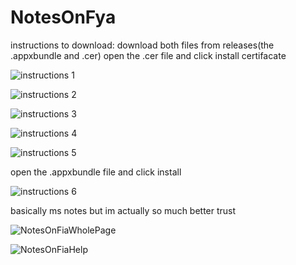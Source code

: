 # NotesOnFya
instructions to download:
download both files from releases(the .appxbundle and .cer)
open the .cer file and click install certifacate

![instructions 1](https://github.com/user-attachments/assets/e578a749-4975-4974-8051-e0f7600a8e67)

![instructions 2](https://github.com/user-attachments/assets/0bedefda-8f82-409f-80af-693b49438de4) 

![instructions 3](https://github.com/user-attachments/assets/9f635da6-51c0-4788-8d88-7b0aac42e0ab)

![instructions 4](https://github.com/user-attachments/assets/cf3fd837-1e0d-4923-8d1c-27f7ed4f1ffb)

![instructions 5](https://github.com/user-attachments/assets/007f9c6b-4b21-4cd8-8205-474cc31ce689)


open the .appxbundle file and click install


![instructions 6](https://github.com/user-attachments/assets/6948ed3d-70ef-4095-b975-15306e5f1017)





basically ms notes but im actually so much better trust

![NotesOnFiaWholePage](https://github.com/user-attachments/assets/12b186f4-2918-48df-b19d-3635afef2c5f)

![NotesOnFiaHelp](https://github.com/user-attachments/assets/e6a224f3-72ac-4e34-8239-9d37498fce6a)

